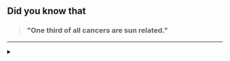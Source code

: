 ## Did you know that

<h3>
  <blockquote>
<!--START_SECTION:debris-->                                                                                                                                                                                                                                                        
"One third of all cancers are sun related."
<!--END_SECTION:debris-->
  </blockquote>
</h3>

-----

<details>
  <summary></summary>

<img src="https://github-readme-stats.vercel.app/api?show_icons=true&hide=issues&username=ekickx"> <img src="https://github-readme-stats.vercel.app/api/top-langs/?layout=compact&username=ekickx">

</details>
